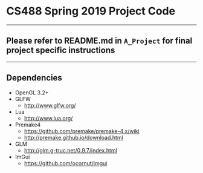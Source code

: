 # CS488 Spring 2019 Project Code
---
## Please refer to README.md in `A_Project` for final project specific instructions
---
## Dependencies
* OpenGL 3.2+
* GLFW
    * http://www.glfw.org/
* Lua
    * http://www.lua.org/
* Premake4
    * https://github.com/premake/premake-4.x/wiki
    * http://premake.github.io/download.html
* GLM
    * http://glm.g-truc.net/0.9.7/index.html
* ImGui
    * https://github.com/ocornut/imgui
